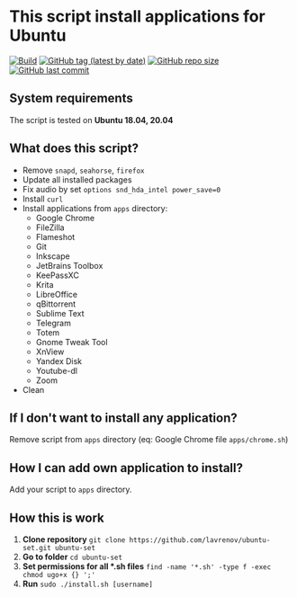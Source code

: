# This script install applications for Ubuntu

[![Build](https://github.com/lavrenov/ubuntu-set/workflows/Build/badge.svg)](https://github.com/lavrenov/ubuntu-set)
[![GitHub tag (latest by date)](https://img.shields.io/github/v/tag/lavrenov/ubuntu-set?label=version)](https://github.com/lavrenov/ubuntu-set)
[![GitHub repo size](https://img.shields.io/github/repo-size/lavrenov/ubuntu-set)](https://github.com/lavrenov/ubuntu-set)
[![GitHub last commit](https://img.shields.io/github/last-commit/lavrenov/ubuntu-set)](https://github.com/lavrenov/ubuntu-set/commits/main)

## System requirements

The script is tested on **Ubuntu 18.04, 20.04**

## What does this script?

- Remove `snapd`, `seahorse`, `firefox`
- Update all installed packages
- Fix audio by set `options snd_hda_intel power_save=0`
- Install `curl`
- Install applications from `apps` directory:
  - Google Chrome
  - FileZilla
  - Flameshot
  - Git
  - Inkscape
  - JetBrains Toolbox
  - KeePassXC
  - Krita
  - LibreOffice
  - qBittorrent
  - Sublime Text
  - Telegram
  - Totem
  - Gnome Tweak Tool
  - XnView
  - Yandex Disk
  - Youtube-dl
  - Zoom
- Clean

## If I don't want to install any application?

Remove script from `apps` directory (eq: Google Chrome file `apps/chrome.sh`)

## How I can add own application to install?

Add your script to `apps` directory.

## How this is work

1. **Clone repository** `git clone https://github.com/lavrenov/ubuntu-set.git ubuntu-set`
2. **Go to folder** `cd ubuntu-set`
3. **Set permissions for all \*.sh files** `find -name '*.sh' -type f -exec chmod ugo+x {} ';'`
4. **Run** `sudo ./install.sh [username]`
